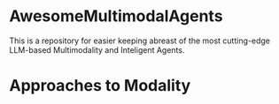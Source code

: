 # AwesomeMultimodalAgents
This is a repository for easier keeping abreast of the most cutting-edge LLM-based Multimodality and Inteligent Agents.

# Approaches to Modality
